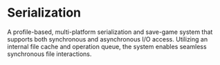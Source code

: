 # Serialization

A profile-based, multi-platform serialization and save-game system that supports both synchronous and asynchronous I/O access. Utilizing an internal file cache and operation queue, the system enables seamless synchronous file interactions.
